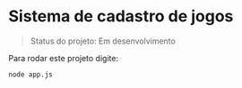 <h1>Sistema de cadastro de jogos</h1>

> Status do projeto: Em desenvolvimento

Para rodar este projeto digite: 

```
node app.js
```
